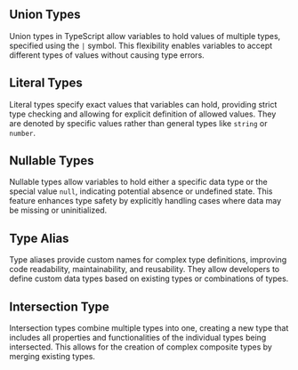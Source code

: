 ## Union Types

Union types in TypeScript allow variables to hold values of multiple types, specified using the `|` symbol. This flexibility enables variables to accept different types of values without causing type errors.

## Literal Types

Literal types specify exact values that variables can hold, providing strict type checking and allowing for explicit definition of allowed values. They are denoted by specific values rather than general types like `string` or `number`.

## Nullable Types

Nullable types allow variables to hold either a specific data type or the special value `null`, indicating potential absence or undefined state. This feature enhances type safety by explicitly handling cases where data may be missing or uninitialized.

## Type Alias

Type aliases provide custom names for complex type definitions, improving code readability, maintainability, and reusability. They allow developers to define custom data types based on existing types or combinations of types.

## Intersection Type

Intersection types combine multiple types into one, creating a new type that includes all properties and functionalities of the individual types being intersected. This allows for the creation of complex composite types by merging existing types.
